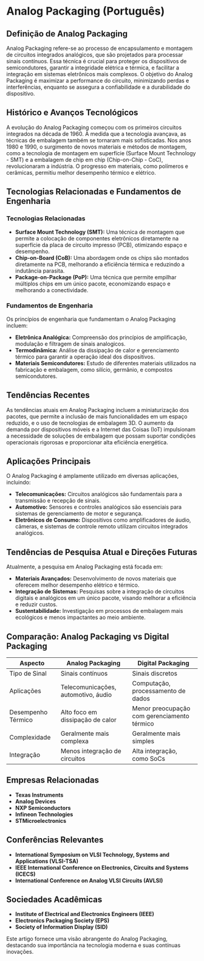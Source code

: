 # Analog Packaging (Português)

## Definição de Analog Packaging

Analog Packaging refere-se ao processo de encapsulamento e montagem de circuitos integrados analógicos, que são projetados para processar sinais contínuos. Essa técnica é crucial para proteger os dispositivos de semicondutores, garantir a integridade elétrica e térmica, e facilitar a integração em sistemas eletrônicos mais complexos. O objetivo do Analog Packaging é maximizar a performance do circuito, minimizando perdas e interferências, enquanto se assegura a confiabilidade e a durabilidade do dispositivo.

## Histórico e Avanços Tecnológicos

A evolução do Analog Packaging começou com os primeiros circuitos integrados na década de 1960. À medida que a tecnologia avançava, as técnicas de embalagem também se tornaram mais sofisticadas. Nos anos 1980 e 1990, o surgimento de novos materiais e métodos de montagem, como a tecnologia de montagem em superfície (Surface Mount Technology - SMT) e a embalagem de chip em chip (Chip-on-Chip - CoC), revolucionaram a indústria. O progresso em materiais, como polímeros e cerâmicas, permitiu melhor desempenho térmico e elétrico.

## Tecnologias Relacionadas e Fundamentos de Engenharia

### Tecnologias Relacionadas

- **Surface Mount Technology (SMT):** Uma técnica de montagem que permite a colocação de componentes eletrônicos diretamente na superfície da placa de circuito impresso (PCB), otimizando espaço e desempenho.
- **Chip-on-Board (CoB):** Uma abordagem onde os chips são montados diretamente na PCB, melhorando a eficiência térmica e reduzindo a indutância parasita.
- **Package-on-Package (PoP):** Uma técnica que permite empilhar múltiplos chips em um único pacote, economizando espaço e melhorando a conectividade.

### Fundamentos de Engenharia

Os princípios de engenharia que fundamentam o Analog Packaging incluem:

- **Eletrônica Analógica:** Compreensão dos princípios de amplificação, modulação e filtragem de sinais analogicos.
- **Termodinâmica:** Análise da dissipação de calor e gerenciamento térmico para garantir a operação ideal dos dispositivos.
- **Materiais Semicondutores:** Estudo de diferentes materiais utilizados na fabricação e embalagem, como silício, germânio, e compostos semicondutores.

## Tendências Recentes

As tendências atuais em Analog Packaging incluem a miniaturização dos pacotes, que permite a inclusão de mais funcionalidades em um espaço reduzido, e o uso de tecnologias de embalagem 3D. O aumento da demanda por dispositivos móveis e a Internet das Coisas (IoT) impulsionam a necessidade de soluções de embalagem que possam suportar condições operacionais rigorosas e proporcionar alta eficiência energética.

## Aplicações Principais

O Analog Packaging é amplamente utilizado em diversas aplicações, incluindo:

- **Telecomunicações:** Circuitos analógicos são fundamentais para a transmissão e recepção de sinais.
- **Automotivo:** Sensores e controles analógicos são essenciais para sistemas de gerenciamento de motor e segurança.
- **Eletrônicos de Consumo:** Dispositivos como amplificadores de áudio, câmeras, e sistemas de controle remoto utilizam circuitos integrados analógicos.

## Tendências de Pesquisa Atual e Direções Futuras

Atualmente, a pesquisa em Analog Packaging está focada em:

- **Materiais Avançados:** Desenvolvimento de novos materiais que oferecem melhor desempenho elétrico e térmico.
- **Integração de Sistemas:** Pesquisas sobre a integração de circuitos digitais e analógicos em um único pacote, visando melhorar a eficiência e reduzir custos.
- **Sustentabilidade:** Investigação em processos de embalagem mais ecológicos e menos impactantes ao meio ambiente.

## Comparação: Analog Packaging vs Digital Packaging

| Aspecto                | Analog Packaging                         | Digital Packaging                          |
|-----------------------|-----------------------------------------|-------------------------------------------|
| Tipo de Sinal         | Sinais contínuos                        | Sinais discretos                          |
| Aplicações            | Telecomunicações, automotivo, áudio    | Computação, processamento de dados        |
| Desempenho Térmico    | Alto foco em dissipação de calor        | Menor preocupação com gerenciamento térmico|
| Complexidade          | Geralmente mais complexa                | Geralmente mais simples                   |
| Integração            | Menos integração de circuitos           | Alta integração, como SoCs                |

## Empresas Relacionadas

- **Texas Instruments**
- **Analog Devices**
- **NXP Semiconductors**
- **Infineon Technologies**
- **STMicroelectronics**

## Conferências Relevantes

- **International Symposium on VLSI Technology, Systems and Applications (VLSI-TSA)**
- **IEEE International Conference on Electronics, Circuits and Systems (ICECS)**
- **International Conference on Analog VLSI Circuits (AVLSI)**

## Sociedades Acadêmicas

- **Institute of Electrical and Electronics Engineers (IEEE)**
- **Electronics Packaging Society (EPS)**
- **Society of Information Display (SID)**

Este artigo fornece uma visão abrangente do Analog Packaging, destacando sua importância na tecnologia moderna e suas contínuas inovações.